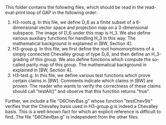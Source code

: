 This folder contains the following files, which should be read in the read-eval-print loop of GAP in the following order:
1. H3-roots.g. In this file, we define D_6 as a finite subset of a 6-dimensional vector space and projection map on a 3-dimensional subspace. The image of D_6 under this map is H_3. We also define various auxiliary functions for handling H_3 in this way. The mathematical background in explained in [BW, Section 4].
2. H3-group.g. In this file, we first define the root homomorphisms of a simply connected Chevalley group of type D_6, and then define an H_3-grading of this group. We also define functions which compute the so-called parity map of this group. The mathematical background in explained in [BW, Section 4].
3. H3-test.g. In this file, we define various test functions which prove certain claims in [BW]. Comments indicate which claims in [BW] are proven. The reader who wants to verify the correctness of these claims should call "testAll()" and observe that this function returns "true".

Further, we include a file "D6ChevBas.g" whose function "testChevStr" verifies that the Chevalley basis used in H3-group.g is indeed a Chevalley basis. This is a well-known fact for which an explicit reference is difficult to find. The file "D6ChevBas.g" is independent from the other files.
